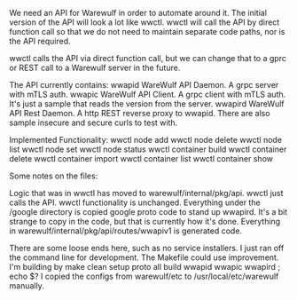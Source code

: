 We need an API for Warewulf in order to automate around it. The initial version of the API will look a lot like wwctl. wwctl will call the API by direct function call so that we do not need to maintain separate code paths, nor is the API required.

wwctl calls the API via direct function call, but we can change that to a gprc or REST call to a Warewulf server in the future.

The API currently contains:
wwapid WareWulf API Daemon. A grpc server with mTLS auth.
wwapic WareWulf API Client. A grpc client with mTLS auth. It's just a sample that reads the version from the server.
wwapird WareWulf API Rest Daemon. A http REST reverse proxy to wwapid.
There are also sample insecure and secure curls to test with.

Implemented Functionality:
wwctl node add
wwctl node delete
wwctl node list
wwctl node set
wwctl node status
wwctl container build
wwctl container delete
wwctl container import
wwctl container list
wwctl container show

Some notes on the files:

Logic that was in wwctl has moved to warewulf/internal/pkg/api. wwctl just calls the API. wwctl functionality is unchanged.
Everything under the /google directory is copied google proto code to stand up wwapird. It's a bit strange to copy in the code, but that is currently how it's done.
Everything in warewulf/internal/pkg/api/routes/wwapiv1 is generated code.

There are some loose ends here, such as no service installers. I just ran off the command line for development.
The Makefile could use improvement. I'm building by make clean setup proto all build wwapid wwapic wwapird ; echo $?
I copied the configs from warewulf/etc to /usr/local/etc/warewulf manually.
